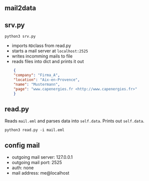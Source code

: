 mail2data
---------

## srv.py


```shell
python3 srv.py
```
* imports `RD`class from read.py
* starts a mail server at `localhost:2525`
* writes incomming mails to file
* reads files into dict and prints it out

```json
	{
	"company": "Firma_A",
	"location": "Aix-en-Provence",
	"name": "Mustermann",
	"page": "www.capenergies.fr <http://www.capenergies.fr>"
	}
```
## read.py

Reads `mail.eml` and parses data into `self.data`. Prints out `self.data`.

```shell
python3 read.py -i mail.eml
```

## config mail 

* outgoing mail server: 127.0.0.1
* outgoing mail port: 2525
* auth: none
* mail address: me@localhost
